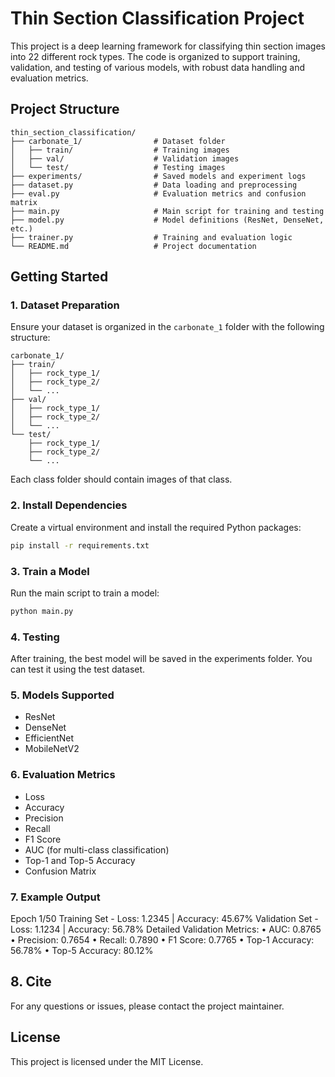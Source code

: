 # Thin Section Classification Project

This project is a deep learning framework for classifying thin section images into 22 different rock types. The code is organized to support training, validation, and testing of various models, with robust data handling and evaluation metrics.

## Project Structure
```
thin_section_classification/
├── carbonate_1/                # Dataset folder
│   ├── train/                  # Training images
│   ├── val/                    # Validation images
│   └── test/                   # Testing images
├── experiments/                # Saved models and experiment logs
├── dataset.py                  # Data loading and preprocessing
├── eval.py                     # Evaluation metrics and confusion matrix
├── main.py                     # Main script for training and testing
├── model.py                    # Model definitions (ResNet, DenseNet, etc.)
├── trainer.py                  # Training and evaluation logic
└── README.md                   # Project documentation
```

## Getting Started

### 1. Dataset Preparation

Ensure your dataset is organized in the `carbonate_1` folder with the following structure:
```
carbonate_1/
├── train/
│   ├── rock_type_1/
│   ├── rock_type_2/
│   └── ...
├── val/
│   ├── rock_type_1/
│   ├── rock_type_2/
│   └── ...
└── test/
    ├── rock_type_1/
    ├── rock_type_2/
    └── ...
```

Each class folder should contain images of that class.

### 2. Install Dependencies

Create a virtual environment and install the required Python packages:

```bash
pip install -r requirements.txt

```

### 3. Train a Model

Run the main script to train a model:

```bash
python main.py
```

### 4. Testing

After training, the best model will be saved in the experiments folder. You can test it using the test dataset.

### 5. Models Supported

- ResNet
- DenseNet
- EfficientNet
- MobileNetV2

### 6. Evaluation Metrics

- Loss
- Accuracy
- Precision
- Recall
- F1 Score
- AUC (for multi-class classification)
- Top-1 and Top-5 Accuracy
- Confusion Matrix

### 7. Example Output

Epoch 1/50
Training Set - Loss: 1.2345 | Accuracy: 45.67%
Validation Set - Loss: 1.1234 | Accuracy: 56.78%
Detailed Validation Metrics:
• AUC: 0.8765
• Precision: 0.7654
• Recall: 0.7890
• F1 Score: 0.7765
• Top-1 Accuracy: 56.78%
• Top-5 Accuracy: 80.12%

## 8. Cite

For any questions or issues, please contact the project maintainer.

## License

This project is licensed under the MIT License.